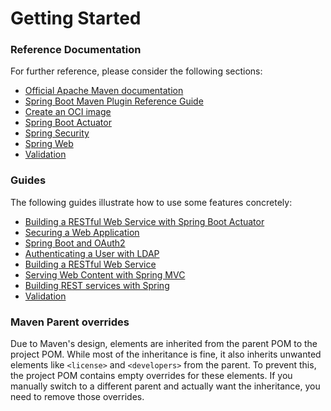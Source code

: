 # Getting Started

### Reference Documentation

For further reference, please consider the following sections:

- [Official Apache Maven documentation](https://maven.apache.org/guides/index.html)
- [Spring Boot Maven Plugin Reference Guide](https://docs.spring.io/spring-boot/3.5.6/maven-plugin)
- [Create an OCI image](https://docs.spring.io/spring-boot/3.5.6/maven-plugin/build-image.html)
- [Spring Boot Actuator](https://docs.spring.io/spring-boot/3.5.6/reference/actuator/index.html)
- [Spring Security](https://docs.spring.io/spring-boot/3.5.6/reference/web/spring-security.html)
- [Spring Web](https://docs.spring.io/spring-boot/3.5.6/reference/web/servlet.html)
- [Validation](https://docs.spring.io/spring-boot/3.5.6/reference/io/validation.html)

### Guides

The following guides illustrate how to use some features concretely:

- [Building a RESTful Web Service with Spring Boot Actuator](https://spring.io/guides/gs/actuator-service/)
- [Securing a Web Application](https://spring.io/guides/gs/securing-web/)
- [Spring Boot and OAuth2](https://spring.io/guides/tutorials/spring-boot-oauth2/)
- [Authenticating a User with LDAP](https://spring.io/guides/gs/authenticating-ldap/)
- [Building a RESTful Web Service](https://spring.io/guides/gs/rest-service/)
- [Serving Web Content with Spring MVC](https://spring.io/guides/gs/serving-web-content/)
- [Building REST services with Spring](https://spring.io/guides/tutorials/rest/)
- [Validation](https://spring.io/guides/gs/validating-form-input/)

### Maven Parent overrides

Due to Maven's design, elements are inherited from the parent POM to the project POM.
While most of the inheritance is fine, it also inherits unwanted elements like `<license>` and `<developers>` from the parent.
To prevent this, the project POM contains empty overrides for these elements.
If you manually switch to a different parent and actually want the inheritance, you need to remove those overrides.
